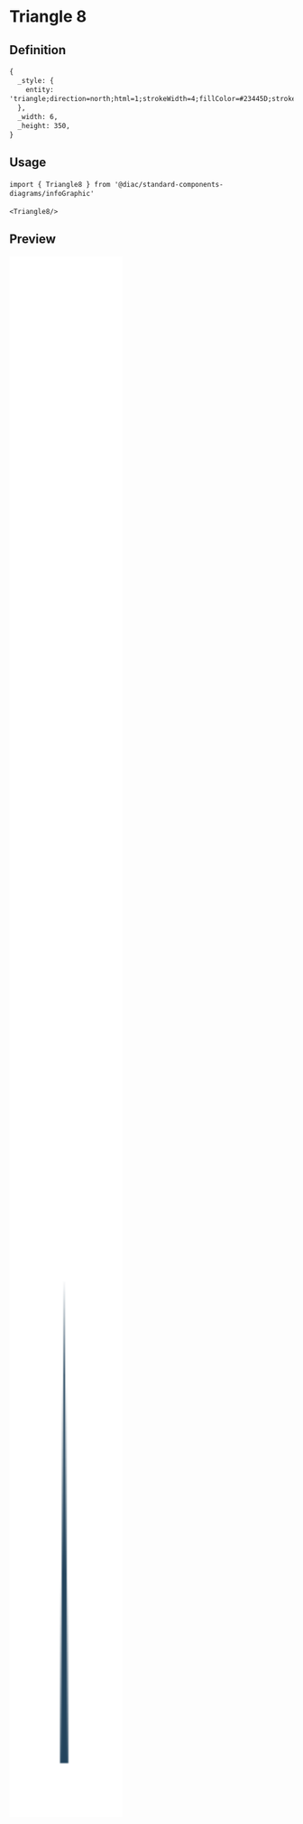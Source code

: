 # Triangle 8

## Definition

```
{
  _style: { 
    entity: 'triangle;direction=north;html=1;strokeWidth=4;fillColor=#23445D;strokeColor=#ffffff;shadow=0;fontSize=10;fontColor=#FFFFFF;align=center;fontStyle=0;whiteSpace=wrap;spacing=10;',
  },
  _width: 6,
  _height: 350,
}
```

## Usage

```
import { Triangle8 } from '@diac/standard-components-diagrams/infoGraphic'

<Triangle8/>
```

## Preview

<img src="./triangle-8.png" width="200"/>
